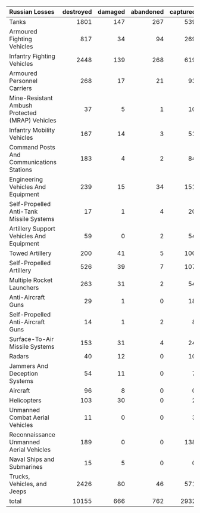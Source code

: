 | Russian Losses                                   |   destroyed |   damaged |   abandoned |   captured |   total |
|:-------------------------------------------------|------------:|----------:|------------:|-----------:|--------:|
| Tanks                                            |        1801 |       147 |         267 |        539 |    2754 |
| Armoured Fighting Vehicles                       |         817 |        34 |          94 |        269 |    1214 |
| Infantry Fighting Vehicles                       |        2448 |       139 |         268 |        619 |    3474 |
| Armoured Personnel Carriers                      |         268 |        17 |          21 |         93 |     399 |
| Mine-Resistant Ambush Protected  (MRAP) Vehicles |          37 |         5 |           1 |         10 |      53 |
| Infantry Mobility Vehicles                       |         167 |        14 |           3 |         51 |     235 |
| Command Posts And Communications Stations        |         183 |         4 |           2 |         84 |     273 |
| Engineering Vehicles And Equipment               |         239 |        15 |          34 |        151 |     439 |
| Self-Propelled Anti-Tank Missile Systems         |          17 |         1 |           4 |         20 |      42 |
| Artillery Support Vehicles And Equipment         |          59 |         0 |           2 |         54 |     115 |
| Towed Artillery                                  |         200 |        41 |           5 |        100 |     346 |
| Self-Propelled Artillery                         |         526 |        39 |           7 |        107 |     679 |
| Multiple Rocket Launchers                        |         263 |        31 |           2 |         54 |     350 |
| Anti-Aircraft Guns                               |          29 |         1 |           0 |         18 |      48 |
| Self-Propelled Anti-Aircraft Guns                |          14 |         1 |           2 |          8 |      25 |
| Surface-To-Air Missile Systems                   |         153 |        31 |           4 |         24 |     212 |
| Radars                                           |          40 |        12 |           0 |         10 |      62 |
| Jammers And Deception Systems                    |          54 |        11 |           0 |          7 |      72 |
| Aircraft                                         |          96 |         8 |           0 |          0 |     104 |
| Helicopters                                      |         103 |        30 |           0 |          2 |     135 |
| Unmanned Combat Aerial Vehicles                  |          11 |         0 |           0 |          3 |      14 |
| Reconnaissance Unmanned Aerial Vehicles          |         189 |         0 |           0 |        138 |     327 |
| Naval Ships and Submarines                       |          15 |         5 |           0 |          0 |      20 |
| Trucks, Vehicles, and Jeeps                      |        2426 |        80 |          46 |        571 |    3123 |
| total                                            |       10155 |       666 |         762 |       2932 |   14515 |